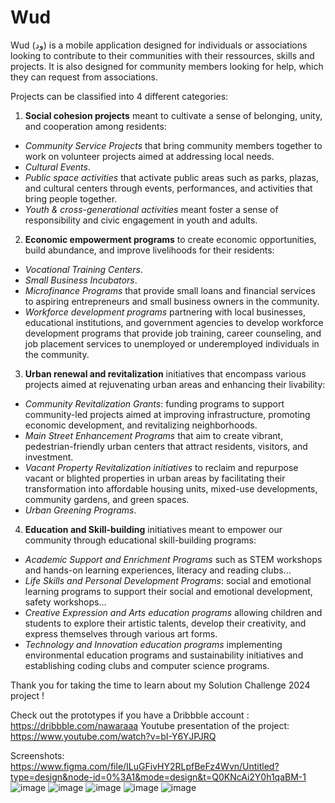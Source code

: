 # Wud
Wud (ود) is a mobile application designed for individuals or associations looking to contribute to their communities with their ressources, skills and projects. It is also designed for community members looking for help, which they can request from associations. 

Projects can be classified into 4 different categories:

1) **Social cohesion projects** meant to cultivate a sense of belonging, unity, and cooperation among residents:
* _Community Service Projects_ that bring community members together to work on volunteer projects aimed at addressing local needs.
* _Cultural Events_. 
* _Public space activities_ that activate public areas such as parks, plazas, and cultural centers through events, performances, and activities that bring people together. 
* _Youth & cross-generational activities_ meant foster a sense of responsibility and civic engagement in youth and adults.

2) **Economic empowerment programs** to create economic opportunities, build abundance, and improve livelihoods for their residents:
* _Vocational Training Centers_.
* _Small Business Incubators_.
* _Microfinance Programs_ that provide small loans and financial services to aspiring entrepreneurs and small business owners in the community. 
* _Workforce development programs_ partnering with local businesses, educational institutions, and government agencies to develop workforce development programs that provide job training, career counseling, and job placement services to unemployed or underemployed individuals in the community. 

3) **Urban renewal and revitalization** initiatives that encompass various projects aimed at rejuvenating urban areas and enhancing their livability:
* _Community Revitalization Grants_: funding programs to support community-led projects aimed at improving infrastructure, promoting economic development, and revitalizing neighborhoods.
* _Main Street Enhancement Programs_ that aim to create vibrant, pedestrian-friendly urban centers that attract residents, visitors, and investment. 
* _Vacant Property Revitalization initiatives_ to reclaim and repurpose vacant or blighted properties in urban areas by facilitating their transformation into affordable housing units, mixed-use developments, community gardens, and green spaces. 
* _Urban Greening Programs_.

4) **Education and Skill-building** initiatives meant to empower our community through educational skill-building programs:
* _Academic Support and Enrichment Programs_ such as STEM workshops and hands-on learning experiences, literacy and reading clubs...
* _Life Skills and Personal Development Programs_: social and emotional learning programs to support their social and emotional development, safety workshops... 
* _Creative Expression and Arts education programs_ allowing children and students to explore their artistic talents, develop their creativity, and express themselves through various art forms.
* _Technology and Innovation education programs_ implementing environmental education programs and sustainability initiatives and establishing coding clubs and computer science programs.


Thank you for taking the time to learn about my Solution Challenge 2024 project !


Check out the prototypes if you have a Dribbble account : https://dribbble.com/nawaraaa
Youtube presentation of the project: https://www.youtube.com/watch?v=bI-Y6YJPJRQ


Screenshots: https://www.figma.com/file/ILuGFivHY2RLpfBeFz4Wvn/Untitled?type=design&node-id=0%3A1&mode=design&t=Q0KNcAi2Y0h1qaBM-1
![image](https://github.com/nourbenamor2001/Wud/assets/146457416/b9a3eac4-eea4-4e2d-a069-471064151976)
![image](https://github.com/nourbenamor2001/Wud/assets/146457416/515f3d52-2af1-45c6-b2c0-71966f1d7789)
![image](https://github.com/nourbenamor2001/Wud/assets/146457416/2d69e0e1-587b-4d28-945c-cd20004454ad)
![image](https://github.com/nourbenamor2001/Wud/assets/146457416/76a1c951-cb6d-41db-ba89-0de0cdb46485)
![image](https://github.com/nourbenamor2001/Wud/assets/146457416/08ec7024-ab97-4cb9-b535-f719b8241103)


